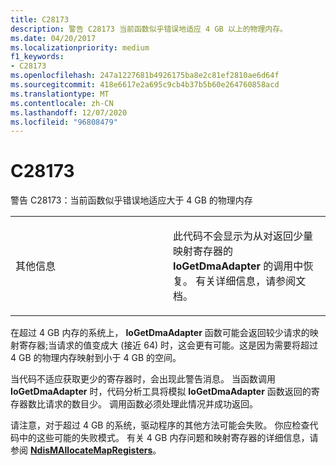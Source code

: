 ```yaml
---
title: C28173
description: 警告 C28173 当前函数似乎错误地适应 4 GB 以上的物理内存。
ms.date: 04/20/2017
ms.localizationpriority: medium
f1_keywords:
- C28173
ms.openlocfilehash: 247a1227681b4926175ba8e2c81ef2810ae6d64f
ms.sourcegitcommit: 418e6617e2a695c9cb4b37b5b60e264760858acd
ms.translationtype: MT
ms.contentlocale: zh-CN
ms.lasthandoff: 12/07/2020
ms.locfileid: "96808479"
---
```

# <a name="c28173"></a>C28173


警告 C28173：当前函数似乎错误地适应大于 4 GB 的物理内存

<table>
<colgroup>
<col width="50%" />
<col width="50%" />
</colgroup>
<tbody>
<tr class="odd">
<td align="left"><p>其他信息</p></td>
<td align="left"><p>此代码不会显示为从对返回少量映射寄存器的 <strong>IoGetDmaAdapter</strong> 的调用中恢复。 有关详细信息，请参阅文档。</p></td>
</tr>
</tbody>
</table>

 

在超过 4 GB 内存的系统上， **IoGetDmaAdapter** 函数可能会返回较少请求的映射寄存器;当请求的值变成大 (接近 64) 时，这会更有可能。这是因为需要将超过 4 GB 的物理内存映射到小于 4 GB 的空间。

当代码不适应获取更少的寄存器时，会出现此警告消息。 当函数调用 **IoGetDmaAdapter** 时，代码分析工具将模拟 **IoGetDmaAdapter** 函数返回的寄存器数比请求的数目少。 调用函数必须处理此情况并成功返回。

请注意，对于超过 4 GB 的系统，驱动程序的其他方法可能会失败。 你应检查代码中的这些可能的失败模式。 有关 4 GB 内存问题和映射寄存器的详细信息，请参阅 [**NdisMAllocateMapRegisters**](/previous-versions/windows/hardware/network/ff552300(v=vs.85))。

 

